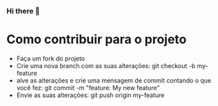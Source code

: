 ### Hi there 👋
<h1>Como contribuir para o projeto</h1>
<ul>
<li>Faça um fork do projeto</li>
<li>Crie uma nova branch com as suas alterações: git checkout -b my-feature</li>
<li>alve as alterações e crie uma mensagem de commit contando o que você fez: git commit -m "feature: My new feature"</li>
<li>Envie as suas alterações: git push origin my-feature</li>

</ul>

<!--
**Dessalinizar/dessalinizar** is a ✨ _special_ ✨ repository because its `README.md` (this file) appears on your GitHub profile.

Here are some ideas to get you started:

- 🔭 I’m currently working on ...
- 🌱 I’m currently learning ...
- 👯 I’m looking to collaborate on ...
- 🤔 I’m looking for help with ...
- 💬 Ask me about ...
- 📫 How to reach me: ...
- 😄 Pronouns: ...
- ⚡ Como contribuir para o projeto
<ul>
<li>Faça um fork do projeto</li>
<li>Crie uma nova branch com as suas alterações: git checkout -b my-feature</li>
<li>alve as alterações e crie uma mensagem de commit contando o que você fez: git commit -m "feature: My new feature"</li>
<li>Envie as suas alterações: git push origin my-feature</li>

</ul>
